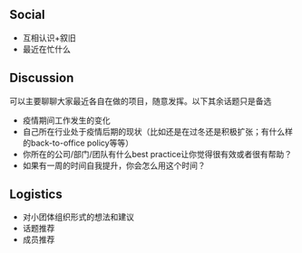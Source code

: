 ## Social
- 互相认识+叙旧
- 最近在忙什么

## Discussion
可以主要聊聊大家最近各自在做的项目，随意发挥。以下其余话题只是备选
- 疫情期间工作发生的变化
- 自己所在行业处于疫情后期的现状（比如还是在过冬还是积极扩张；有什么样的back-to-office policy等等）
- 你所在的公司/部门/团队有什么best practice让你觉得很有效或者很有帮助？
- 如果有一周的时间自我提升，你会怎么用这个时间？

## Logistics
- 对小团体组织形式的想法和建议
- 话题推荐
- 成员推荐
